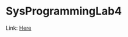 # SysProgrammingLab4
Link: [Here](https://drive.google.com/file/d/1xTQfIZi-rtCF2Auag7DKrDdbwGwF_k-U/view?hl=ru)

